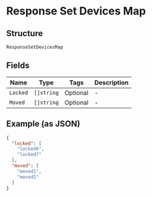 
# Response Set Devices Map

## Structure

`ResponseSetDevicesMap`

## Fields

| Name | Type | Tags | Description |
|  --- | --- | --- | --- |
| `Locked` | `[]string` | Optional | - |
| `Moved` | `[]string` | Optional | - |

## Example (as JSON)

```json
{
  "locked": [
    "locked6",
    "locked7"
  ],
  "moved": [
    "moved1",
    "moved2"
  ]
}
```

